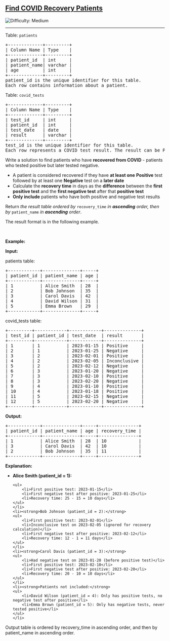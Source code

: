 <h2><a href="https://leetcode.com/problems/find-covid-recovery-patients">Find COVID Recovery Patients</a></h2> <img src='https://img.shields.io/badge/Difficulty-Medium-orange' alt='Difficulty: Medium' /><hr><p>Table: <code>patients</code></p>

<pre>
+-------------+---------+
| Column Name | Type    |
+-------------+---------+
| patient_id  | int     |
| patient_name| varchar |
| age         | int     |
+-------------+---------+
patient_id is the unique identifier for this table.
Each row contains information about a patient.
</pre>

<p>Table: <code>covid_tests</code></p>

<pre>
+-------------+---------+
| Column Name | Type    |
+-------------+---------+
| test_id     | int     |
| patient_id  | int     |
| test_date   | date    |
| result      | varchar |
+-------------+---------+
test_id is the unique identifier for this table.
Each row represents a COVID test result. The result can be Positive, Negative, or Inconclusive.
</pre>

<p>Write a solution to find patients who have <strong>recovered from COVID</strong> - patients who tested positive but later tested negative.</p>

<ul>
	<li>A patient is considered recovered if they have <strong>at least one</strong> <strong>Positive</strong> test followed by at least one <strong>Negative</strong> test on a <strong>later date</strong></li>
	<li>Calculate the <strong>recovery time</strong> in days as the <strong>difference</strong> between the <strong>first positive test</strong> and the <strong>first negative test</strong> after that <strong>positive test</strong></li>
	<li><strong>Only include</strong> patients who have both positive and negative test results</li>
</ul>

<p>Return <em>the result table ordered by </em><code>recovery_time</code><em> in <strong>ascending</strong> order, then by </em><code>patient_name</code><em> in <strong>ascending</strong> order</em>.</p>

<p>The result format is in the following example.</p>

<p>&nbsp;</p>
<p><strong class="example">Example:</strong></p>

<div class="example-block">
<p><strong>Input:</strong></p>

<p>patients table:</p>

<pre class="example-io">
+------------+--------------+-----+
| patient_id | patient_name | age |
+------------+--------------+-----+
| 1          | Alice Smith  | 28  |
| 2          | Bob Johnson  | 35  |
| 3          | Carol Davis  | 42  |
| 4          | David Wilson | 31  |
| 5          | Emma Brown   | 29  |
+------------+--------------+-----+
</pre>

<p>covid_tests table:</p>

<pre class="example-io">
+---------+------------+------------+--------------+
| test_id | patient_id | test_date  | result       |
+---------+------------+------------+--------------+
| 1       | 1          | 2023-01-15 | Positive     |
| 2       | 1          | 2023-01-25 | Negative     |
| 3       | 2          | 2023-02-01 | Positive     |
| 4       | 2          | 2023-02-05 | Inconclusive |
| 5       | 2          | 2023-02-12 | Negative     |
| 6       | 3          | 2023-01-20 | Negative     |
| 7       | 3          | 2023-02-10 | Positive     |
| 8       | 3          | 2023-02-20 | Negative     |
| 9       | 4          | 2023-01-10 | Positive     |
| 10      | 4          | 2023-01-18 | Positive     |
| 11      | 5          | 2023-02-15 | Negative     |
| 12      | 5          | 2023-02-20 | Negative     |
+---------+------------+------------+--------------+
</pre>

<p><strong>Output:</strong></p>

<pre class="example-io">
+------------+--------------+-----+---------------+
| patient_id | patient_name | age | recovery_time |
+------------+--------------+-----+---------------+
| 1          | Alice Smith  | 28  | 10            |
| 3          | Carol Davis  | 42  | 10            |
| 2          | Bob Johnson  | 35  | 11            |
+------------+--------------+-----+---------------+
</pre>

<p><strong>Explanation:</strong></p>

<ul>
	<li><strong>Alice Smith (patient_id = 1):</strong>

	<ul>
		<li>First positive test: 2023-01-15</li>
		<li>First negative test after positive: 2023-01-25</li>
		<li>Recovery time: 25 - 15 = 10 days</li>
	</ul>
	</li>
	<li><strong>Bob Johnson (patient_id = 2):</strong>
	<ul>
		<li>First positive test: 2023-02-01</li>
		<li>Inconclusive test on 2023-02-05 (ignored for recovery calculation)</li>
		<li>First negative test after positive: 2023-02-12</li>
		<li>Recovery time: 12 - 1 = 11 days</li>
	</ul>
	</li>
	<li><strong>Carol Davis (patient_id = 3):</strong>
	<ul>
		<li>Had negative test on 2023-01-20 (before positive test)</li>
		<li>First positive test: 2023-02-10</li>
		<li>First negative test after positive: 2023-02-20</li>
		<li>Recovery time: 20 - 10 = 10 days</li>
	</ul>
	</li>
	<li><strong>Patients not included:</strong>
	<ul>
		<li>David Wilson (patient_id = 4): Only has positive tests, no negative test after positive</li>
		<li>Emma Brown (patient_id = 5): Only has negative tests, never tested positive</li>
	</ul>
	</li>
</ul>

<p>Output table is ordered by recovery_time in ascending order, and then by patient_name in ascending order.</p>
</div>
